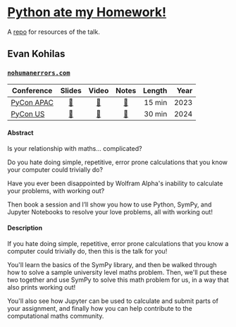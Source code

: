 # [Python ate my Homework!](https://ekohilas.github.io/python-ate-my-homework)
A [repo](https://github.com/ekohilas/python-ate-my-homework) for resources of the talk.

## Evan Kohilas
### [`nohumanerrors.com`](https://nohumanerrors.com)

| Conference | Slides | Video | Notes | Length | Year |
|------------|:------:|:-----:|:-----:|-------:|-----:|
| [PyCon APAC](https://2023-apac.pycon.jp/) | [🔗](https://github.com/ekohilas/python-ate-my-homework/blob/main/python_ate_my_homework_pycon_apac_2023.ipynb) | [🔗](https://www.youtube.com/watch?v=RvPjFTwXWTI&t=22129s) | [🔗](https://2023-apac.pycon.jp/timetable?id=WQREM9) | 15 min | 2023 |
| [PyCon US](https://us.pycon.org/2024/) | [🔗](https://github.com/ekohilas/python-ate-my-homework/blob/main/python_ate_my_homework_pycon_us_2024.ipynb) | [🔗]() | [🔗](https://us.pycon.org/2024/schedule/presentation/17/) | 30 min | 2024 |

#### Abstract
Is your relationship with maths... complicated?

Do you hate doing simple, repetitive, error prone calculations that you know your computer could trivially do?

Have you ever been disappointed by Wolfram Alpha's inability to calculate your problems, with working out?

Then book a session and I’ll show you how to use Python, SymPy, and Jupyter Notebooks to resolve your love problems, all with working out!

#### Description
If you hate doing simple, repetitive, error prone calculations that you know a computer could trivially do, then this is the talk for you!

You'll learn the basics of the SymPy library, and then be walked through how to solve a sample university level maths problem. Then, we'll put these two together and use SymPy to solve this math problem for us, in a way that also prints working out!

You'll also see how Jupyter can be used to calculate and submit parts of your assignment, and finally how you can help contribute to the computational maths community.
